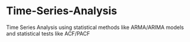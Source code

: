 # Time-Series-Analysis
Time Series Analysis using statistical methods like ARMA/ARIMA models and statistical tests like ACF/PACF
